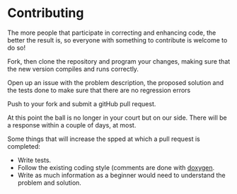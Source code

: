 # Contributing

The more people that participate in correcting and enhancing code, the better the result is, so everyone with something to contribute is welcome to do so! 

Fork, then clone the repository and program your changes, making sure that the new version compiles and runs correctly.

Open up an issue with the problem description, the proposed solution and the tests done to make sure that there are no regression errors

Push to your fork and submit a gitHub pull request.

At this point the ball is no longer in your court but on our side. There will be a response within a couple of days, at most. 

Some things that will increase the spped at which a pull request is completed:

* Write tests.
* Follow the existing coding style (comments are done with [doxygen](http://www.doxygen.nl/).
* Write as much information as a beginner would need to understand the problem and solution.

